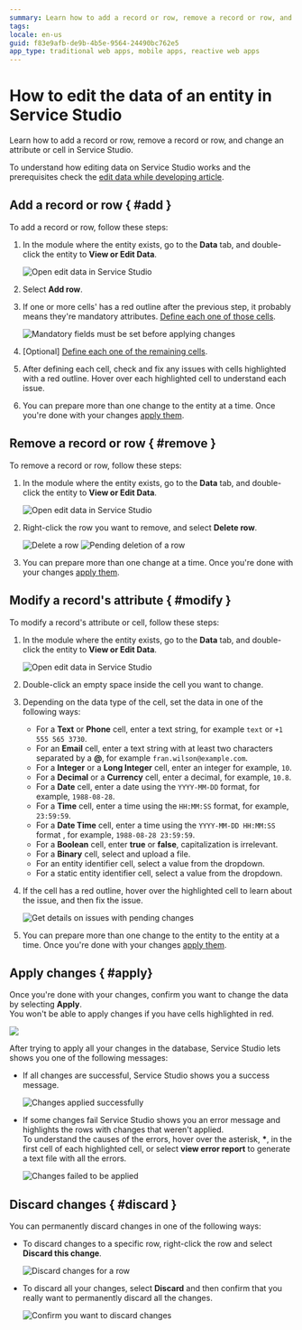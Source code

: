 ```yaml
---
summary: Learn how to add a record or row, remove a record or row, and change an attribute or cell in Service Studio.
tags: 
locale: en-us
guid: f83e9afb-de9b-4b5e-9564-24490bc762e5
app_type: traditional web apps, mobile apps, reactive web apps
---
```


# How to edit the data of an entity in Service Studio

Learn how to add a record or row, remove a record or row, and change an attribute or cell in Service Studio.

To understand how editing data on Service Studio works and the prerequisites check the [edit data while developing article](intro.md).

## Add a record or row { #add }

To add a record or row, follow these steps:

1. In the module where the entity exists, go to the **Data** tab, and double-click the entity to **View or Edit Data**.

    ![Open edit data in Service Studio](images/open-edit-data-ss.png)

1. Select **Add row**.

1. If one or more cells' has a red outline after the previous step, it probably means they're mandatory attributes. [Define each one of those cells](#modify).

    ![Mandatory fields must be set before applying changes](images/mandatory-fields-ss.png)

1. [Optional] [Define each one of the remaining cells](#modify).

1. After defining each cell, check and fix any issues with cells highlighted with a red outline. Hover over each highlighted cell to understand each issue.

1. You can prepare more than one change to the entity at a time. Once you're done with your changes [apply them](#apply).

## Remove a record or row { #remove }

To remove a record or row, follow these steps:

1. In the module where the entity exists, go to the **Data** tab, and double-click the entity to **View or Edit Data**.

    ![Open edit data in Service Studio](images/open-edit-data-ss.png)

1. Right-click the row you want to remove, and select **Delete row**.

    ![Delete a row](images/delete-row-ss.png)
    ![Pending deletion of a row](images/pending-delete-row-ss.png)

1. You can prepare more than one change at a time. Once you're done with your changes [apply them](#apply).

## Modify a record's attribute { #modify }

To modify a record's attribute or cell, follow these steps:

1. In the module where the entity exists, go to the **Data** tab, and double-click the entity to **View or Edit Data**.

    ![Open edit data in Service Studio](images/open-edit-data-ss.png)

1. Double-click an empty space inside the cell you want to change.

1. Depending on the data type of the cell, set the data in one of the following ways:

    * For a **Text** or **Phone** cell, enter a text string, for example `text` or `+1 555 565 3730`.
    * For an **Email** cell, enter a text string with at least two characters separated by a **@**, for example `fran.wilson@example.com`.
    * For a **Integer** or a **Long Integer** cell, enter an integer for example, `10`.
    * For a **Decimal** or a **Currency** cell, enter a decimal, for example, `10.8`.
    * For a **Date** cell, enter a date using the `YYYY-MM-DD` format, for example, `1988-08-28`.
    * For a **Time** cell, enter a time using the `HH:MM:SS` format, for example, `23:59:59`.
    * For a **Date Time** cell, enter a time using the `YYYY-MM-DD HH:MM:SS` format , for example, `1988-08-28 23:59:59`.
    * For a **Boolean** cell, enter **true** or **false**, capitalization is irrelevant.
    * For a **Binary** cell, select and upload a file.
    * For an entity identifier cell, select a value from the dropdown.
    * For a static entity identifier cell, select a value from the dropdown.

1. If the cell has a red outline, hover over the highlighted cell to learn about the issue, and then fix the issue.

    ![Get details on issues with pending changes](images/pedning-changes-validation-ss.png)

1. You can prepare more than one change to the entity to the entity at a time. Once you're done with your changes [apply them](#apply).

## Apply changes { #apply}

Once you're done with your changes, confirm you want to change the data by selecting **Apply**.<br/>
You won't be able to apply changes if you have cells highlighted in red.

![](images/apply-changes-ss.png)

After trying to apply all your changes in the database, Service Studio lets shows you one of the following messages:

* If all changes are successful, Service Studio shows you a success message.

    ![Changes applied successfully](images/changes-successfully-ss.png)

* If some changes fail Service Studio shows you an error message and highlights the rows with changes that weren't applied.<br/> To understand the causes of the errors, hover over the asterisk, **\***, in the first cell of each highlighted cell, or select **view error report** to generate a text file with all the errors.

    ![Changes failed to be applied](images/changes-failed-ss.png)

## Discard changes { #discard }

You can permanently discard changes in one of the following ways:

* To discard changes to a specific row, right-click the row and select **Discard this change**.

    ![Discard changes for a row](images/discard-row-changes-ss.png)

* To discard all your changes, select **Discard** and then confirm that you really want to permanently discard all the changes.

    ![Confirm you want to discard changes](images/confirm-discard-changes-ss.png)

